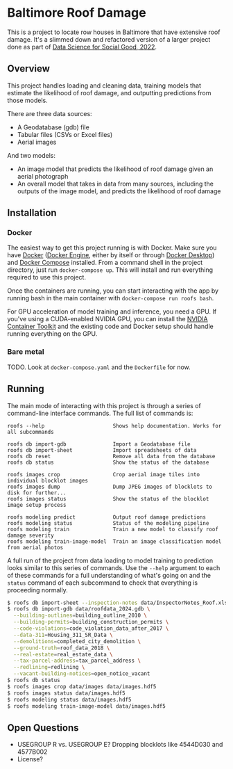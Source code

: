 # Baltimore Roof Damage

This is a project to locate row houses in Baltimore that have extensive roof damage. It's a slimmed down and refactored version of a larger project done as part of [Data Science for Social Good, 2022](https://www.dssgfellowship.org/project/improving-community-safety-and-economic-well-being-by-remediating-buildings-with-roof-damage-in-baltimore/).

## Overview

This project handles loading and cleaning data, training models that estimate the likelihood of roof damage, and outputting predictions from those models.

There are three data sources:
  * A Geodatabase (gdb) file
  * Tabular files (CSVs or Excel files)
  * Aerial images

And two models:
  * An image model that predicts the likelihood of roof damage given an aerial photograph
  * An overall model that takes in data from many sources, including the outputs of the image model, and predicts the likelihood of roof damage

## Installation

### Docker

The easiest way to get this project running is with Docker. Make sure you have [Docker](https://docs.docker.com/manuals/) ([Docker Engine](https://docs.docker.com/engine/), either by itself or through [Docker Desktop](https://docs.docker.com/desktop/)) and [Docker Compose](https://docs.docker.com/compose/) installed. From a command shell in the project directory, just run `docker-compose up`. This will install and run everything required to use this project.

Once the containers are running, you can start interacting with the app by running bash in the main container with `docker-compose run roofs bash`.

For GPU acceleration of model training and inference, you need a GPU. If you've using a CUDA-enabled NVIDIA GPU, you can install the [NVIDIA Container Toolkit](https://docs.nvidia.com/datacenter/cloud-native/container-toolkit/latest/install-guide.html) and the existing code and Docker setup should handle running everything on the GPU.

### Bare metal

TODO. Look at `docker-compose.yaml` and the `Dockerfile` for now.

## Running
The main mode of interacting with this project is through a series of command-line interface commands. The full list of commands is:
```
roofs --help                      Shows help documentation. Works for all subcommands

roofs db import-gdb               Import a Geodatabase file
roofs db import-sheet             Import spreadsheets of data
roofs db reset                    Remove all data from the database
roofs db status                   Show the status of the database

roofs images crop                 Crop aerial image tiles into individual blocklot images
roofs images dump                 Dump JPEG images of blocklots to disk for further...
roofs images status               Show the status of the blocklot image setup process

roofs modeling predict            Output roof damage predictions
roofs modeling status             Status of the modeling pipeline
roofs modeling train              Train a new model to classify roof damage severity
roofs modeling train-image-model  Train an image classification model from aerial photos
```

A full run of the project from data loading to model training to prediction looks similar to this series of commands. Use the `--help` argument to each of these commands for a full understanding of what's going on and the `status` command of each subcommand to check that everything is proceeding normally.
```bash
$ roofs db import-sheet --inspection-notes data/InspectorNotes_Roof.xlsx
$ roofs db import-gdb data/roofdata_2024.gdb \
  --building-outlines=building_outline_2010 \
  --building-permits=building_construction_permits \
  --code-violations=code_violation_data_after_2017 \
  --data-311=Housing_311_SR_Data \
  --demolitions=completed_city_demolition \
  --ground-truth=roof_data_2018 \
  --real-estate=real_estate_data \
  --tax-parcel-address=tax_parcel_address \
  --redlining=redlining \
  --vacant-building-notices=open_notice_vacant
$ roofs db status
$ roofs images crop data/images data/images.hdf5
$ roofs images status data/images.hdf5
$ roofs modeling status data/images.hdf5
$ roofs modeling train-image-model data/images.hdf5
```

## Open Questions
* USEGROUP R vs. USEGROUP E? Dropping blocklots like 4544D030 and 4577B002
* License?
